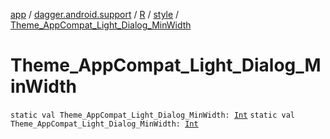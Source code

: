 [app](../../../index.md) / [dagger.android.support](../../index.md) / [R](../index.md) / [style](index.md) / [Theme_AppCompat_Light_Dialog_MinWidth](./-theme_-app-compat_-light_-dialog_-min-width.md)

# Theme_AppCompat_Light_Dialog_MinWidth

`static val Theme_AppCompat_Light_Dialog_MinWidth: `[`Int`](https://kotlinlang.org/api/latest/jvm/stdlib/kotlin/-int/index.html)
`static val Theme_AppCompat_Light_Dialog_MinWidth: `[`Int`](https://kotlinlang.org/api/latest/jvm/stdlib/kotlin/-int/index.html)